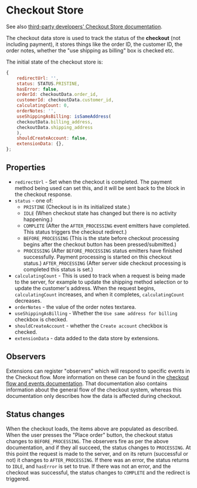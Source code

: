# Checkout Store <!-- omit in toc -->

See also [third-party developers' Checkout Store documentation](../../third-party-developers/extensibility/data-store/checkout.md).

The checkout data store is used to track the status of the **checkout** (not including payment), it stores things like the order ID, the customer ID, the order notes, whether the "use shipping as billing" box is checked etc.

The initial state of the checkout store is:

```js
{
	redirectUrl: '',
	status: STATUS.PRISTINE,
	hasError: false,
	orderId: checkoutData.order_id,
	customerId: checkoutData.customer_id,
	calculatingCount: 0,
	orderNotes: '',
	useShippingAsBilling: isSameAddress(
	checkoutData.billing_address,
	checkoutData.shipping_address
	),
	shouldCreateAccount: false,
	extensionData: {},
};
```

## Properties

-   `redirectUrl` - Set when the checkout is completed. The payment method being used can set this, and it will be sent back to the block in the checkout response.
-   `status` - one of:
    -   `PRISTINE` (Checkout is in its initialized state.)
    -   `IDLE` (When checkout state has changed but there is no activity happening.)
    -   `COMPLETE` (After the `AFTER_PROCESSING` event emitters have completed. This status triggers the checkout redirect.)
    -   `BEFORE_PROCESSING` (This is the state before checkout processing begins after the checkout button has been pressed/submitted.)
    -   `PROCESSING` (After `BEFORE_PROCESSING` status emitters have finished successfully. Payment processing is started on this checkout status.)
        `AFTER_PROCESSING` (After server side checkout processing is completed this status is set.)
-   `calculatingCount` - This is used to track when a request is being made to the server, for example to update the shipping method selection or to update the customer's address. When the request begins, `calculatingCount` increases, and when it completes, `calculatingCount` decreases.
-   `orderNotes` - the value of the order notes textarea.
-   `useShippingAsBilling` - Whether the `Use same address for billing` checkbox is checked.
-   `shouldCreateAccount` - whether the `Create account` checkbox is checked.
-   `extensionData` - data added to the data store by extensions.

## Observers

Extensions can register "observers" which will respond to specific events in the Checkout flow. More information on these can be found in the [checkout flow and events documentation](https://developer.woocommerce.com/docs/cart-and-checkout-checkout-flow-and-events/). That documentation also contains information about the general flow of the checkout system, whereas this documentation only describes how the data is affected during checkout.

## Status changes

When the checkout loads, the items above are populated as described. When the user presses the "Place order" button, the checkout status changes to `BEFORE_PROCESSING`. The observers fire as per the above documentation, and if they all succeed, the status changes to `PROCESSING`. At this point the request is made to the server, and on its return (successful or not) it changes to `AFTER_PROCESSING`. If there was an error, the status returns to `IDLE`, and `hasError` is set to true. If there was not an error, and the checkout was successful, the status changes to `COMPLETE` and the redirect is triggered.
